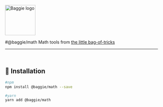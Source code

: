 <img alt="Baggie logo" src="https://github.com/larsmunkholm/baggie/raw/master/graphics/baggie.svg" height="100" />

#@baggie/math
Math tools from [the little bag-of-tricks](https://github.com/larsmunkholm/baggie)
<hr>
<br>

## 🚀 Installation
```bash
#npm
npm install @baggie/math --save

#yarn
yarn add @baggie/math
```
